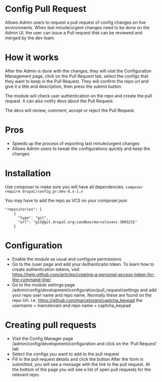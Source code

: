 Config Pull Request
===================

Allows Admin users to request a pull request of config changes on live environments.
When last minute/urgent changes need to be done on the Admin UI, the user can issue
a Pull request that can be reviewed and merged by the dev team.

How it works
============

After the Admin is done with the changes, they will visit the Configuration Management page,
click on the Pull Request tab, select the configs that they want to keep in the Pull Request.
They will confirm the repo url and give it a title and description, then press the submit button.

The module will check user authentication on the repo and create the pull request.
It can also notify devs about the Pull Request.

The devs will review, comment, accept or reject the Pull Request.

Pros
====

* Speeds up the process of exporting last minute/urgent changes
* Allows Admin users to tweak the configurations quickly and keep the changes

Installation
============
Use composer to make sure you will have all dependencies.
`composer require drupal/config_pr:dev-8.x-1.x`

You may have to add the repo as VCS on your composer.json
```
"repositories": [
    {
      "type": "git",
      "url": "git@git.drupal.org:sandbox/marcelovani-3003231"
    }
```

Configuration
=============
- Enable the module as usual and configure permissions
- Go to the /user page and add your Authenticatio token. To learn how to create authentication tokens,
  visit https://help.github.com/articles/creating-a-personal-access-token-for-the-command-line/
- Go to the module settings page /admin/config/development/configuration/pull_request/settings and add your
  repo user name and repo name. Normally these are found on the repo Url.
  i.e. https://github.com/marcelovani/captcha_keypad the username = marcelovani and repo name = captcha_keypad

Creating pull requests
======================
- Visit the Config Manager page /admin/config/development/configuration and click on the 'Pull Request' tab
- Select the configs you want to add to the pull request
- Fill in the pull request details and click the button
After the form is submitted, you will see a message with the link to the pull request. At the bottom of the page
you will see a list of open pull requests for the relevant repo.
